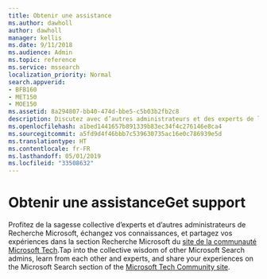 ```yaml
---
title: Obtenir une assistance
ms.author: dawholl
author: dawholl
manager: kellis
ms.date: 9/11/2018
ms.audience: Admin
ms.topic: reference
ms.service: mssearch
localization_priority: Normal
search.appverid:
- BFB160
- MET150
- MOE150
ms.assetid: 8a294807-bb40-474d-bbe5-c5b03b2fb2c8
description: Discutez avec d’autres administrateurs et des experts de la fonctionnalité Recherche Microsoft dans la communauté Microsoft Tech
ms.openlocfilehash: a1bed1441657b891339b83ec34f4c276146e8ca4
ms.sourcegitcommit: a5fd9d4f46bbb7c539630735ac16e0c786939e5d
ms.translationtype: HT
ms.contentlocale: fr-FR
ms.lasthandoff: 05/01/2019
ms.locfileid: "33508632"
---
```

# <a name="get-support"></a><span data-ttu-id="30793-103">Obtenir une assistance</span><span class="sxs-lookup"><span data-stu-id="30793-103">Get support</span></span>

<span data-ttu-id="30793-104">Profitez de la sagesse collective d’experts et d’autres administrateurs de Recherche Microsoft, échangez vos connaissances, et partagez vos expériences dans la section Recherche Microsoft du [site de la communauté Microsoft Tech](https://techcommunity.microsoft.com/t5/Microsoft-Search/ct-p/MicrosoftSearch).</span><span class="sxs-lookup"><span data-stu-id="30793-104">Tap into the collective wisdom of other Microsoft Search admins, learn from each other and experts, and share your experiences on the Microsoft Search section of the [Microsoft Tech Community site](https://techcommunity.microsoft.com/t5/Microsoft-Search/ct-p/MicrosoftSearch).</span></span>

  

